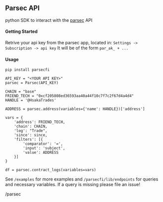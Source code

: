
## Parsec API
python SDK to interact with the [parsec](https://parsec.finance) API

#### Getting Started
Retrive your api key from the parsec app, located in:
`Settings -> Subscription -> api key`
It will be of the form `par_ak_ + ...`

#### Usage
```
pip install parsecfi
```

```
API_KEY = "<YOUR API KEY>"
parsec = Parsec(API_KEY)

CHAIN = "base"
FRIEND_TECH = "0xcf205808ed36593aa40a44f10c7f7c2f67d4a4d4"
HANDLE = '@HsakaTrades'

ADDRESS = parsec.address(variables={'name': HANDLE})['address']

vars = {
	'address': FRIEND_TECH,
	'chain': CHAIN,
	'log': "Trade",
	'since': since,
    'filters': [{
        'comparator': '=',
        'input': 'subject',
        'value': ADDRESS
    }]
}

df = parsec.contract_logs(variables=vars)
```

See `/examples` for more examples and `/parsecfi/lib/endpoints` for queries and necessary variables. If a query is missing please file an issue!

/parsec
